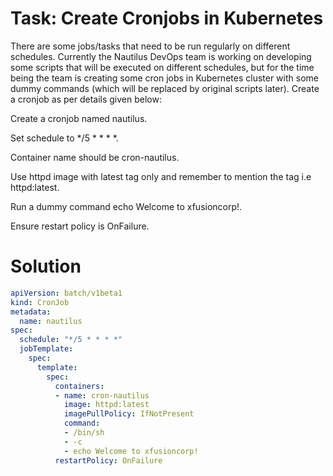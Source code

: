 # Task: Create Cronjobs in Kubernetes

There are some jobs/tasks that need to be run regularly on different schedules. Currently the Nautilus DevOps team is working on developing some scripts that will be executed on different schedules, but for the time being the team is creating some cron jobs in Kubernetes cluster with some dummy commands (which will be replaced by original scripts later). Create a cronjob as per details given below:



Create a cronjob named nautilus.

Set schedule to */5 * * * *.

Container name should be cron-nautilus.

Use httpd image with latest tag only and remember to mention the tag i.e httpd:latest.

Run a dummy command echo Welcome to xfusioncorp!.

Ensure restart policy is OnFailure.

# Solution

```yaml
apiVersion: batch/v1beta1
kind: CronJob
metadata:
  name: nautilus
spec:
  schedule: "*/5 * * * *"
  jobTemplate:
    spec:
      template:
        spec:
          containers:
          - name: cron-nautilus
            image: httpd:latest
            imagePullPolicy: IfNotPresent
            command:
            - /bin/sh
            - -c
            - echo Welcome to xfusioncorp!
          restartPolicy: OnFailure
```